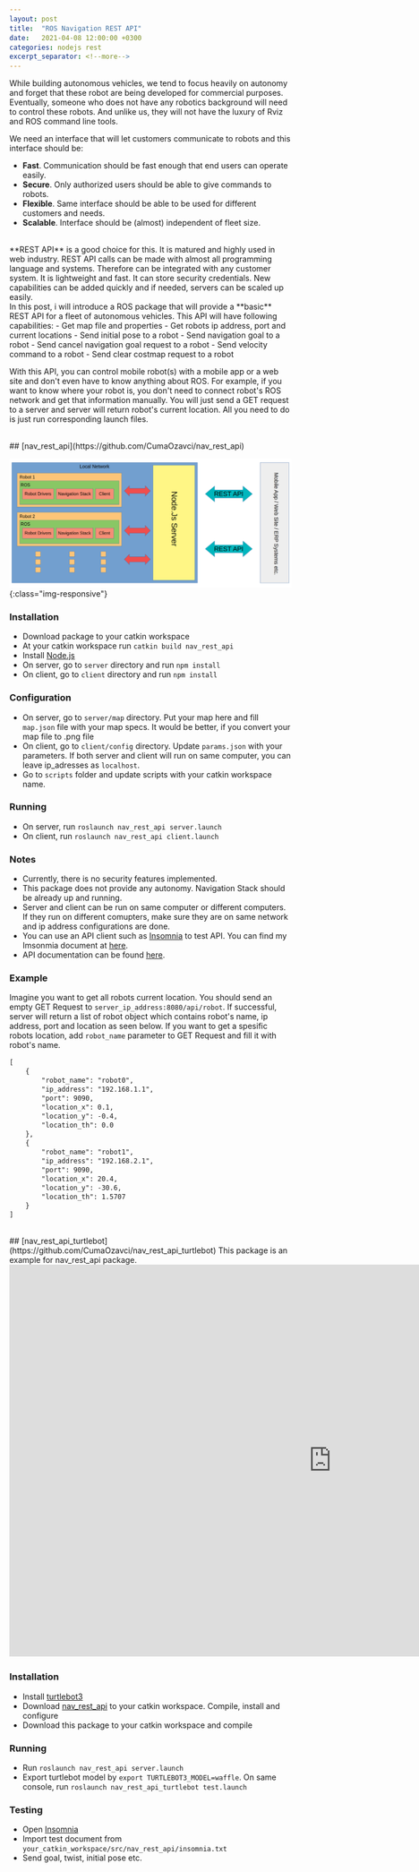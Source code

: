 ```yaml
---
layout: post
title:  "ROS Navigation REST API"
date:   2021-04-08 12:00:00 +0300
categories: nodejs rest
excerpt_separator: <!--more-->
---
```


While building autonomous vehicles, we tend to focus heavily on autonomy and forget that these robot are being developed for commercial purposes. Eventually, someone who does not have any robotics background will need to control these robots. And unlike us, they will not have the luxury of Rviz and ROS command line tools.

We need an interface that will let customers communicate to robots and this interface should be:
- **Fast**. Communication should be fast enough that end users can operate easily.
- **Secure**. Only authorized users should be able to give commands to robots.
- **Flexible**. Same interface should be able to be used for different customers and needs.
- **Scalable**. Interface should be (almost) independent of fleet size.
<!--more-->
<br/>
**REST API** is a good choice for this. It is matured and highly used in web industry. REST API calls can be made with almost all programming language and systems. Therefore can be integrated with any customer system. It is lightweight and fast. It can store security credentials. New capabilities can be added quickly and if needed, servers can be scaled up easily.

<br/>
In this post, i will introduce a ROS package that will provide a **basic** REST API for a fleet of autonomous vehicles. This API will have following capabilities:
- Get map file and properties 
- Get robots ip address, port and current locations
- Send initial pose to a robot
- Send navigation goal to a robot
- Send cancel navigation goal request to a robot
- Send velocity command to a robot
- Send clear costmap request to a robot


With this API, you can control mobile robot(s) with a mobile app or a web site and don't even have to know anything about ROS. For example, if you want to know where your robot is, you don't need to connect robot's ROS network and get that information manually. You will just send a GET request to a server and server will return robot's current location. All you need to do is just run corresponding launch files.

<br/>
## [nav_rest_api](https://github.com/CumaOzavci/nav_rest_api)

![NAV REST API](/pictures/ros_rest_api.png){:class="img-responsive"}

### Installation
- Download package to your catkin workspace
- At your catkin workspace run `catkin build nav_rest_api`
- Install [Node.js](https://nodejs.org/en/download/)
- On server, go to `server` directory and run `npm install`
- On client, go to `client` directory and run `npm install`

### Configuration
- On server, go to `server/map` directory. Put your map here and fill `map.json` file with your map specs. It would be better, if you convert your map file to .png file
- On client, go to `client/config` directory. Update `params.json` with your parameters. If both server and client will run on same computer, you can leave ip_adresses as `localhost`.
- Go to `scripts` folder and update scripts with your catkin workspace name.

### Running
- On server, run `roslaunch nav_rest_api server.launch`
- On client, run `roslaunch nav_rest_api client.launch`

### Notes
- Currently, there is no security features implemented.
- This package does not provide any autonomy. Navigation Stack should be already up and running.
- Server and client can be run on same computer or different computers. If they run on different comupters, make sure they are on same network and ip address configurations are done.
- You can use an API client such as [Insomnia](https://insomnia.rest/) to test API. You can find my Imsonmia document at [here](https://github.com/CumaOzavci/nav_rest_api/blob/master/insomnia.txt).
- API documentation can be found [here](https://github.com/CumaOzavci/nav_rest_api/blob/master/nav_rest_api.pdf).

### Example
Imagine you want to get all robots current location. You should send an empty GET Request to `server_ip_address:8080/api/robot`. If successful, server will return a list of robot object which contains robot's name, ip address, port and location as seen below. If you want to get a spesific robots location, add `robot_name` parameter to GET Request and fill it with robot's name. 

```
[
    {
        "robot_name": "robot0",
        "ip_address": "192.168.1.1",
        "port": 9090,
        "location_x": 0.1,
        "location_y": -0.4,
        "location_th": 0.0
    },
    {
        "robot_name": "robot1",
        "ip_address": "192.168.2.1",
        "port": 9090,
        "location_x": 20.4,
        "location_y": -30.6,
        "location_th": 1.5707
    }
]
```

<br/>
## [nav_rest_api_turtlebot](https://github.com/CumaOzavci/nav_rest_api_turtlebot)
This package is an example for nav_rest_api package.

<iframe width="1150" height="700" src="https://www.youtube.com/embed/1Kw58aKMdZQ" title="YouTube video player" frameborder="0" allow="accelerometer; autoplay; clipboard-write; encrypted-media; gyroscope; picture-in-picture" allowfullscreen></iframe>


### Installation
- Install [turtlebot3](http://wiki.ros.org/turtlebot3)
- Download [nav_rest_api](https://github.com/CumaOzavci/nav_rest_api) to your catkin workspace. Compile, install and configure
- Download this package to your catkin workspace and compile

### Running
- Run `roslaunch nav_rest_api server.launch`
- Export turtlebot model by `export TURTLEBOT3_MODEL=waffle`. On same console, run `roslaunch nav_rest_api_turtlebot test.launch`

### Testing
- Open [Insomnia](https://insomnia.rest/)
- Import test document from `your_catkin_workspace/src/nav_rest_api/insomnia.txt`
- Send goal, twist, initial pose etc.
